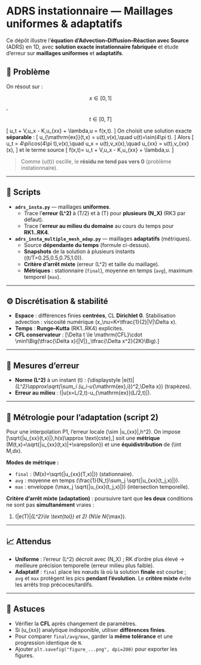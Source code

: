 # ADRS instationnaire — Maillages uniformes & adaptatifs

Ce dépôt illustre l’**équation d’Advection–Diffusion–Réaction avec Source** (ADRS) en 1D, avec **solution exacte instationnaire fabriquée** et étude d’erreur sur **maillages uniformes** et **adaptatifs**.

## 📐 Problème
On résout sur :

$$ x\in[0,1] $$,

$$ t\in[0,T] $$

\[
u_t + V\,u_x - K\,u_{xx} + \lambda\,u = f(x,t).
\]
On choisit une solution exacte **séparable** :
\[
u_{\mathrm{ex}}(t,x) = u(t)\,v(x),\quad u(t)=\sin(4\pi t).
\]
Alors
\[
u_t = 4\pi\cos(4\pi t)\,v(x),\quad
u_x = u(t)\,v_x(x),\quad
u_{xx} = u(t)\,v_{xx}(x),
\]
et le terme source
\[
f(x,t)= u_t + V\,u_x - K\,u_{xx} + \lambda\,u.
\]
> Comme \(u(t)\) oscille, le **résidu ne tend pas vers 0** (problème instationnaire).

---

## 📁 Scripts
- **`adrs_insta.py`** — maillages **uniformes**.
  - Trace l’**erreur \(L^2\)** à \(T/2\) et à \(T\) pour **plusieurs \(N_X\)** (RK3 par défaut).
  - Trace l’**erreur au milieu du domaine** au cours du temps pour **RK1..RK4**.
- **`adrs_insta_multiple_mesh_adap.py`** — maillages **adaptatifs** (métriques).
  - Source **dépendante du temps** (formule ci-dessus).
  - **Snapshots** de la solution à plusieurs instants (\(t/T=0.25,0.5,0.75,1.0\)).
  - **Critère d’arrêt mixte** (erreur \(L^2\) et taille du maillage).
  - **Métriques** : stationnaire (`final`), moyenne en temps (`avg`), maximum temporel (`max`).

---

## ⚙️ Discrétisation & stabilité
- **Espace** : différences finies **centrées**, CL **Dirichlet 0**. Stabilisation advection : viscosité numérique \(x_\nu=K+\tfrac{1}{2}|V|\Delta x\).
- **Temps** : **Runge–Kutta** (RK1..RK4) explicites.
- **CFL conservateur** :
\[\Delta t \le \mathrm{CFL}\cdot \min\!\Big(\tfrac{\Delta x}{|V|},\,\tfrac{\Delta x^2}{2K}\Big).\]

---

## 🧪 Mesures d’erreur
- **Norme \(L^2\)** à un instant \(t\) : \(\displaystyle \|e(t)\|_{L^2}\approx\sqrt{\sum_i (u_i-u_{\mathrm{ex},i})^2\,\Delta x}\) (trapèzes).
- **Erreur au milieu** : \(|u(x=L/2,t)-u_{\mathrm{ex}}(L/2,t)|\).

---

## 🔧 Métrologie pour l’adaptation (script 2)
Pour une interpolation P1, l’erreur locale \(\sim |u_{xx}|\,h^2\). On impose
\[\sqrt{|u_{xx}(t,x)|}\,h(x)\approx \text{cste},\]
soit une **métrique** \(M(t,x)=\sqrt{|u_{xx}(t,x)|+\varepsilon}\) et une **équidistribution** de \(\int M\,dx\).

**Modes de métrique :**
- `final` : \(M(x)=\sqrt{|u_{xx}(T,x)|}\) (stationnaire).
- `avg` : moyenne en temps \(\frac{1}{N_t}\sum_j \sqrt{|u_{xx}(t_j,x)|}\).
- `max` : enveloppe \(\max_j \sqrt{|u_{xx}(t_j,x)|}\) (intersection temporelle).

**Critère d’arrêt mixte (adaptation)** : poursuivre tant que **les deux** conditions ne sont pas **simultanément** vraies :  
1) \(\|e(T)\|_{L^2}\le \text{tol}\) et 2) \(N\le N_{\max}\).

---

## 📈 Attendus
- **Uniforme** : l’erreur \(L^2\) décroit avec \(N_X\) ; RK d’ordre plus élevé → meilleure précision temporelle (erreur milieu plus faible).
- **Adaptatif** : `final` place les nœuds là où la solution **finale** est courbe ; `avg` et `max` protègent les pics **pendant l’évolution**. Le **critère mixte** évite les arrêts trop précoces/tardifs.

---

## 📝 Astuces
- Vérifier la **CFL** après changement de paramètres.
- Si \(u_{xx}\) analytique indisponible, utiliser **différences finies**.
- Pour comparer `final/avg/max`, garder la **même tolérance** et une progression identique de `N`.
- Ajouter `plt.savefig("figure_...png", dpi=200)` pour exporter les figures.
